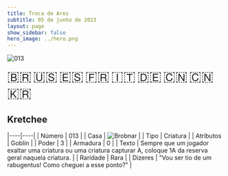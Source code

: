 ```yaml
---
title: Troca de Ares
subtitle: 05 de junho de 2023
layout: page
show_sidebar: false
hero_image: ../hero.png
---
```


![013](https://mastervault-storage-prod.s3.amazonaws.com/media/card_front/pt/600_013_fa2aff44cd37_pt.png)

<span title="Português" style="font-size: 32px;cursor: pointer;" onclick="javascript:document.querySelector('img[alt=\'013\']').src=document.querySelector('img[alt=\'013\']').src.replace(/card_front\/[^/]+/, 'card_front/pt').replace(/_[^/.0-9]+\.png/, '_pt.png')">🇧🇷</span>
<span title="English" style="font-size: 32px;cursor: pointer;" onclick="javascript:document.querySelector('img[alt=\'013\']').src=document.querySelector('img[alt=\'013\']').src.replace(/card_front\/[^/]+/, 'card_front/en').replace(/_[^/.0-9]+\.png/, '_en.png')">🇺🇸</span>
<span title="Español" style="font-size: 32px;cursor: pointer;" onclick="javascript:document.querySelector('img[alt=\'013\']').src=document.querySelector('img[alt=\'013\']').src.replace(/card_front\/[^/]+/, 'card_front/es').replace(/_[^/.0-9]+\.png/, '_es.png')">🇪🇸</span>
<span title="Français" style="font-size: 32px;cursor: pointer;" onclick="javascript:document.querySelector('img[alt=\'013\']').src=document.querySelector('img[alt=\'013\']').src.replace(/card_front\/[^/]+/, 'card_front/fr').replace(/_[^/.0-9]+\.png/, '_fr.png')">🇫🇷</span>
<span title="Italiano" style="font-size: 32px;cursor: pointer;" onclick="javascript:document.querySelector('img[alt=\'013\']').src=document.querySelector('img[alt=\'013\']').src.replace(/card_front\/[^/]+/, 'card_front/it').replace(/_[^/.0-9]+\.png/, '_it.png')">🇮🇹</span>
<span title="Deutsche" style="font-size: 32px;cursor: pointer;" onclick="javascript:document.querySelector('img[alt=\'013\']').src=document.querySelector('img[alt=\'013\']').src.replace(/card_front\/[^/]+/, 'card_front/de').replace(/_[^/.0-9]+\.png/, '_de.png')">🇩🇪</span>
<span title="简体中文" style="font-size: 32px;cursor: pointer;" onclick="javascript:document.querySelector('img[alt=\'013\']').src=document.querySelector('img[alt=\'013\']').src.replace(/card_front\/[^/]+/, 'card_front/zh-hans').replace(/_[^/.0-9]+\.png/, '_zh-hans.png')">🇨🇳</span>
<span title="繁體中文" style="font-size: 32px;cursor: pointer;" onclick="javascript:document.querySelector('img[alt=\'013\']').src=document.querySelector('img[alt=\'013\']').src.replace(/card_front\/[^/]+/, 'card_front/zh-hant').replace(/_[^/.0-9]+\.png/, '_zh-hant.png')">🇨🇳</span>
<span title="한국어" style="font-size: 32px;cursor: pointer;" onclick="javascript:document.querySelector('img[alt=\'013\']').src=document.querySelector('img[alt=\'013\']').src.replace(/card_front\/[^/]+/, 'card_front/ko').replace(/_[^/.0-9]+\.png/, '_ko.png')">🇰🇷</span>

## Kretchee

|----|----|
| Número | 013 |
| Casa | ![Brobnar](https://archonarcana.com/images/thumb/e/e0/Brobnar.png/22px-Brobnar.png "Brobnar") |
| Tipo | Criatura |
| Atributos | Goblin |
| Poder | 3 |
| Armadura | 0 |
| Texto | Sempre que um jogador exaltar uma criatura ou uma criatura capturar A, coloque 1A da reserva geral naquela criatura. |
| Raridade | Rara |
| Dizeres | “Vou ser tio de um rabugentus!  Como cheguei a esse ponto?” |
